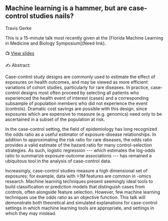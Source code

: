 ## Machine learning is a hammer, but are case-control studies nails?

[slides]: https://machine-learning-hammer.netlify.com/

Travis Gerke

This is a 15-minute talk most recently given at the [Florida Machine Learning in Medicine and Biology Symposium](Need link).

&#x1F4FA; [View slides][slides]

&#x270D;&#xFE0F; Abstract: 

Case-control study designs are commonly used to estimate the effect of
exposures on health outcomes, and may be viewed as more efficient variations of
cohort studies, particularly for rare diseases. In practice, case-control
designs most often proceed by selecting all patients who experienced the health
event of interest (cases) and a corresponding subsample of population members
who did not experience the event (controls). Dramatic cost savings are possible
with this design, since exposures which are expensive to measure (e.g.
genomics) need only to be ascertained in a subset of the population at risk.

In the case-control setting, the field of epidemiology has long recognized the
odds ratio as a useful estimator of exposure-disease relationships. In addition
to approximating the risk ratio for rare diseases, the odds ratio provides a
valid estimate of the hazard ratio for many control-selection strategies. As
such, logistic regression --- which estimates the log-odds ratio to summarize
exposure-outcome associations --- has remained a ubiquitous tool in the
analysis of case-control data.

Increasingly, case-control studies measure a high dimensional set of exposures;
for example, data with >1M features are common in -omics research. Machine
learning techniques present seemingly ideal tools to build classification or
prediction models that distinguish cases from controls, often alongside feature
selection. However, few machine learning techniques use the odds ratio as an
objective function. This talk will demonstrate both theoretical and simulated
explanations for case-control settings in which machine learning tools are
appropriate, and settings in which they may mislead.
